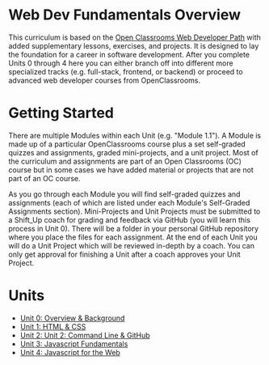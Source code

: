 # Web Dev Fundamentals Overview

This curriculum is based on the [Open Classrooms Web Developer Path](https://openclassrooms.com/en/paths/141-web-developer) with added supplementary lessons, exercises, and projects. It is designed to lay the foundation for a career in software development. After you complete Units 0 through 4 here you can either branch off into different more specialized tracks (e.g. full-stack, frontend, or backend) or proceed to advanced web developer courses from OpenClassrooms.

# Getting Started

There are multiple Modules within each Unit (e.g. "Module 1.1"). A Module is made up of a particular OpenClassrooms course plus a set self-graded quizzes and assignments, graded mini-projects, and a unit project. Most of the curriculum and assignments are part of an Open Classrooms (OC) course but in some cases we have added material or projects that are not part of an OC course. 

As you go through each Module you will find self-graded quizzes and assignments (each of which are listed under each Module's Self-Graded Assignments section). Mini-Projects and Unit Projects must be submitted to a Shift_Up coach for grading and feedback via GitHub (you will learn this process in Unit 0). There will be a folder in your personal GitHub repository where you place the files for each assignment. At the end of each Unit you will do a Unit Project which will be reviewed in-depth by a coach. You can only get approval for finishing a Unit after a coach approves your Unit Project.

# Units

- [Unit 0: Overview & Background](https://github.com/shift-up/Web-Dev-Fundamentals/tree/master/Unit0)
- [Unit 1: HTML & CSS](https://github.com/shift-up/Web-Dev-Fundamentals/tree/master/Unit1)
- [Unit 2: Unit 2: Command Line & GitHub](https://github.com/shift-up/Web-Dev-Fundamentals/tree/master/Unit2)
- [Unit 3: Javascript Fundamentals](https://github.com/shift-up/Web-Dev-Fundamentals/tree/master/Unit3)
- [Unit 4: Javascript for the Web](https://github.com/shift-up/Web-Dev-Fundamentals/tree/master/Unit4)